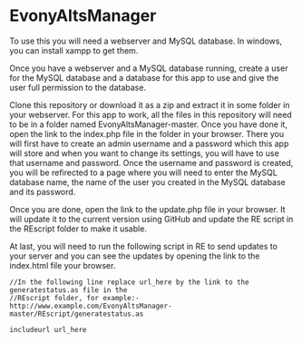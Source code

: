 # EvonyAltsManager

To use this you will need a webserver and MySQL database. In windows, you can install xampp to get them.

Once you have a webserver and a MySQL database running, create a user for the MySQL database and a database for this app to use and give the user full permission to the database.

Clone this repository or download it as a zip and extract it in some folder in your webserver. For this app to work, all the files in this repository will need to be in a folder named EvonyAltsManager-master. Once you have done it, open the link to the index.php file in the folder in your browser. There you will first have to create an admin username and a password which this app will store and when you want to change its settings, you will have to use that username and password. Once the username and password is created, you will be refirected to a page where you will need to enter the MySQL database name, the name of the user you created in the MySQL database and its password.

Once you are done, open the link to the update.php file in your browser. It will update it to the current version using GitHub and update the RE script in the REscript folder to make it usable.

At last, you will need to run the following script in RE to send updates to your server and you can see the updates by opening the link to the index.html file your browser.

```
//In the following line replace url_here by the link to the generatestatus.as file in the 
//REscript folder, for example:- http://www.example.com/EvonyAltsManager-master/REscript/generatestatus.as

includeurl url_here
```
